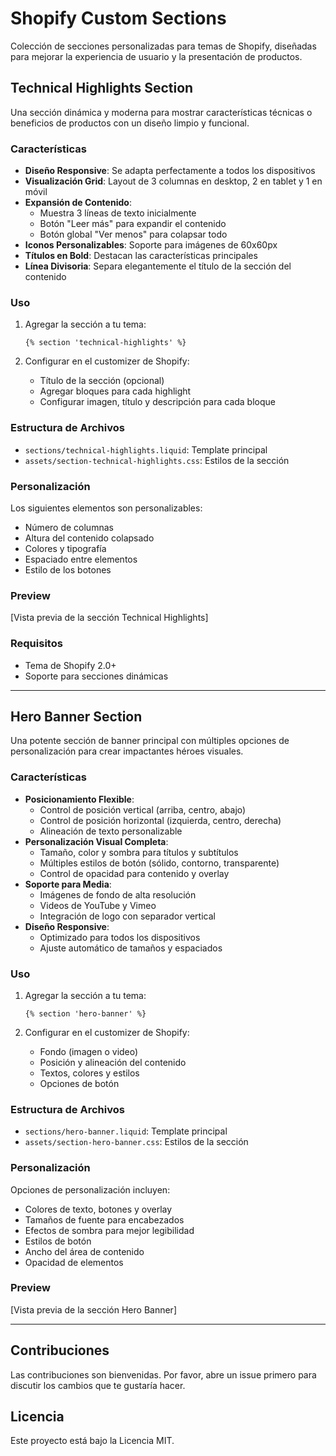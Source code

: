# Shopify Custom Sections

Colección de secciones personalizadas para temas de Shopify, diseñadas para mejorar la experiencia de usuario y la presentación de productos.

## Technical Highlights Section

Una sección dinámica y moderna para mostrar características técnicas o beneficios de productos con un diseño limpio y funcional.

### Características

- **Diseño Responsive**: Se adapta perfectamente a todos los dispositivos
- **Visualización Grid**: Layout de 3 columnas en desktop, 2 en tablet y 1 en móvil
- **Expansión de Contenido**: 
  - Muestra 3 líneas de texto inicialmente
  - Botón "Leer más" para expandir el contenido
  - Botón global "Ver menos" para colapsar todo
- **Iconos Personalizables**: Soporte para imágenes de 60x60px
- **Títulos en Bold**: Destacan las características principales
- **Línea Divisoria**: Separa elegantemente el título de la sección del contenido

### Uso

1. Agregar la sección a tu tema:
   ```liquid
   {% section 'technical-highlights' %}
   ```

2. Configurar en el customizer de Shopify:
   - Título de la sección (opcional)
   - Agregar bloques para cada highlight
   - Configurar imagen, título y descripción para cada bloque

### Estructura de Archivos

- `sections/technical-highlights.liquid`: Template principal
- `assets/section-technical-highlights.css`: Estilos de la sección

### Personalización

Los siguientes elementos son personalizables:
- Número de columnas
- Altura del contenido colapsado
- Colores y tipografía
- Espaciado entre elementos
- Estilo de los botones

### Preview

[Vista previa de la sección Technical Highlights]

### Requisitos

- Tema de Shopify 2.0+
- Soporte para secciones dinámicas

---

## Hero Banner Section

Una potente sección de banner principal con múltiples opciones de personalización para crear impactantes héroes visuales.

### Características

- **Posicionamiento Flexible**: 
  - Control de posición vertical (arriba, centro, abajo)
  - Control de posición horizontal (izquierda, centro, derecha)
  - Alineación de texto personalizable
- **Personalización Visual Completa**:
  - Tamaño, color y sombra para títulos y subtítulos
  - Múltiples estilos de botón (sólido, contorno, transparente)
  - Control de opacidad para contenido y overlay
- **Soporte para Media**:
  - Imágenes de fondo de alta resolución
  - Videos de YouTube y Vimeo
  - Integración de logo con separador vertical
- **Diseño Responsive**:
  - Optimizado para todos los dispositivos
  - Ajuste automático de tamaños y espaciados

### Uso

1. Agregar la sección a tu tema:
   ```liquid
   {% section 'hero-banner' %}
   ```

2. Configurar en el customizer de Shopify:
   - Fondo (imagen o video)
   - Posición y alineación del contenido
   - Textos, colores y estilos
   - Opciones de botón

### Estructura de Archivos

- `sections/hero-banner.liquid`: Template principal
- `assets/section-hero-banner.css`: Estilos de la sección

### Personalización

Opciones de personalización incluyen:
- Colores de texto, botones y overlay
- Tamaños de fuente para encabezados
- Efectos de sombra para mejor legibilidad
- Estilos de botón
- Ancho del área de contenido
- Opacidad de elementos

### Preview

[Vista previa de la sección Hero Banner]

---

## Contribuciones

Las contribuciones son bienvenidas. Por favor, abre un issue primero para discutir los cambios que te gustaría hacer.

## Licencia

Este proyecto está bajo la Licencia MIT. 